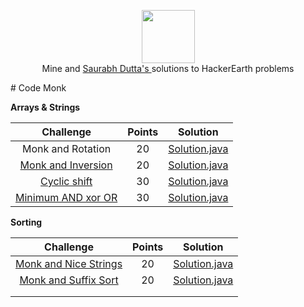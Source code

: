 
<p align="center">
    <a href="https://www.hackerrank.com/rockey5520">
        <img height=85 src="https://res.cloudinary.com/rockey5520/image/upload/v1598522198/hackerearth/hackerearth_uie9k9.png">
    </a>
    <br>Mine and <a href="https://github.com/saurabh73"> Saurabh Dutta's  </a>  solutions to HackerEarth problems
</p>
# Code Monk

**Arrays & Strings**

|                          Challenge                           | Points |                           Solution                           |
| :----------------------------------------------------------: | :----: | :----------------------------------------------------------: |
|                      Monk and Rotation                       |   20   | [Solution.java](https://github.com/rockey5520/hackerearth/blob/master/src/com/rockey/hackerearth/MonkAndRotation.java) |
| [Monk and Inversion](https://github.com/rockey5520/hackerearth/blob/master/src/com/rockey/hackerearth/monkinversion/Readme.md) |   20   | [Solution.java](https://github.com/rockey5520/hackerearth/blob/master/src/com/rockey/hackerearth/arraysandstrings/monkinversion/MonkAndInversion.java) |
| [Cyclic shift](https://github.com/rockey5520/hackerearth/blob/master/src/com/rockey/hackerearth/arraysandstrings/cyclicshift/Readme.md) |   30   | [Solution.java](https://github.com/rockey5520/hackerearth/blob/master/src/com/rockey/hackerearth/arraysandstrings/cyclicshift/cyclicshift.java) |
| [Minimum AND xor OR](https://github.com/rockey5520/hackerearth/blob/master/src/com/rockey/hackerearth/arraysandstrings/minimumandxoror/Readme.md) |   30   | [Solution.java](https://github.com/rockey5520/hackerearth/blob/master/src/com/rockey/hackerearth/arraysandstrings/minimumandxoror/Solution.java) |

**Sorting**

|                          Challenge                           | Points |                           Solution                           |
| :----------------------------------------------------------: | :----: | :----------------------------------------------------------: |
| [Monk and Nice Strings](https://github.com/rockey5520/hackerearth/blob/master/src/com/rockey/hackerearth/sorting/monkandnicestrings/Readme.md) |   20   | [Solution.java](https://github.com/rockey5520/hackerearth/blob/master/src/com/rockey/hackerearth/sorting/monkandnicestrings/Solution.java) |
| [Monk and Suffix Sort](https://github.com/rockey5520/hackerearth/blob/master/src/com/rockey/hackerearth/sorting/monkandsuffixsort/Readme.md) |   20   | [Solution.java](https://github.com/rockey5520/hackerearth/blob/master/src/com/rockey/hackerearth/sorting/monkandsuffixsort/Solution.java) |
|                                                              |        |                                                              |
|                                                              |        |                                                              |